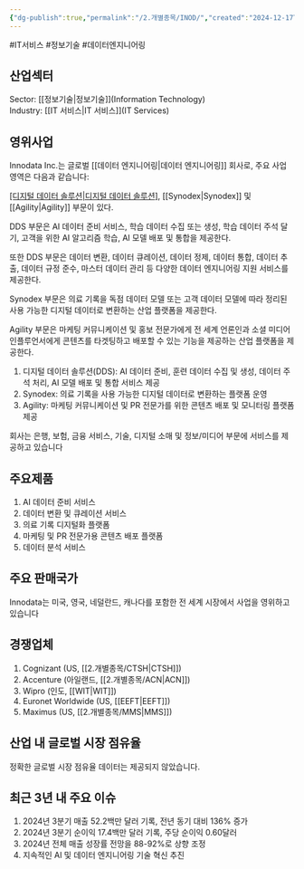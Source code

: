 ```yaml
---
{"dg-publish":true,"permalink":"/2.개별종목/INOD/","created":"2024-12-17T21:14:04.114+09:00","updated":"2025-06-03T20:05:59.554+09:00"}
---
```


#IT서비스 #정보기술 #데이터엔지니어링

## 산업섹터

Sector: [[정보기술\|정보기술]](Information Technology)  
Industry: [[IT 서비스\|IT 서비스]](IT Services)

## 영위사업

Innodata Inc.는 글로벌 [[데이터 엔지니어링\|데이터 엔지니어링]] 회사로, 주요 사업 영역은 다음과 같습니다:

[[디지털 데이터 솔루션\|디지털 데이터 솔루션]](DDS), [[Synodex\|Synodex]] 및 [[Agility\|Agility]] 부문이 있다.  

DDS 부문은 AI 데이터 준비 서비스, 학습 데이터 수집 또는 생성, 학습 데이터 주석 달기, 고객을 위한 AI 알고리즘 학습, AI 모델 배포 및 통합을 제공한다.  
  
또한 DDS 부문은 데이터 변환, 데이터 큐레이션, 데이터 정제, 데이터 통합, 데이터 추출, 데이터 규정 준수, 마스터 데이터 관리 등 다양한 데이터 엔지니어링 지원 서비스를 제공한다.  

Synodex 부문은 의료 기록을 독점 데이터 모델 또는 고객 데이터 모델에 따라 정리된 사용 가능한 디지털 데이터로 변환하는 산업 플랫폼을 제공한다.  
  
Agility 부문은 마케팅 커뮤니케이션 및 홍보 전문가에게 전 세계 언론인과 소셜 미디어 인플루언서에게 콘텐츠를 타겟팅하고 배포할 수 있는 기능을 제공하는 산업 플랫폼을 제공한다.

1. 디지털 데이터 솔루션(DDS): AI 데이터 준비, 훈련 데이터 수집 및 생성, 데이터 주석 처리, AI 모델 배포 및 통합 서비스 제공
2. Synodex: 의료 기록을 사용 가능한 디지털 데이터로 변환하는 플랫폼 운영
3. Agility: 마케팅 커뮤니케이션 및 PR 전문가를 위한 콘텐츠 배포 및 모니터링 플랫폼 제공

회사는 은행, 보험, 금융 서비스, 기술, 디지털 소매 및 정보/미디어 부문에 서비스를 제공하고 있습니다
## 주요제품

1. AI 데이터 준비 서비스
2. 데이터 변환 및 큐레이션 서비스
3. 의료 기록 디지털화 플랫폼
4. 마케팅 및 PR 전문가용 콘텐츠 배포 플랫폼
5. 데이터 분석 서비스

## 주요 판매국가

Innodata는 미국, 영국, 네덜란드, 캐나다를 포함한 전 세계 시장에서 사업을 영위하고 있습니다

## 경쟁업체

1. Cognizant (US, [[2.개별종목/CTSH\|CTSH]])
2. Accenture (아일랜드, [[2.개별종목/ACN\|ACN]])
3. Wipro (인도, [[WIT\|WIT]])
4. Euronet Worldwide (US, [[EEFT\|EEFT]])
5. Maximus (US, [[2.개별종목/MMS\|MMS]])
## 산업 내 글로벌 시장 점유율

정확한 글로벌 시장 점유율 데이터는 제공되지 않았습니다.

## 최근 3년 내 주요 이슈

1. 2024년 3분기 매출 52.2백만 달러 기록, 전년 동기 대비 136% 증가
2. 2024년 3분기 순이익 17.4백만 달러 기록, 주당 순이익 0.60달러
3. 2024년 전체 매출 성장률 전망을 88-92%로 상향 조정
5. 지속적인 AI 및 데이터 엔지니어링 기술 혁신 추진
